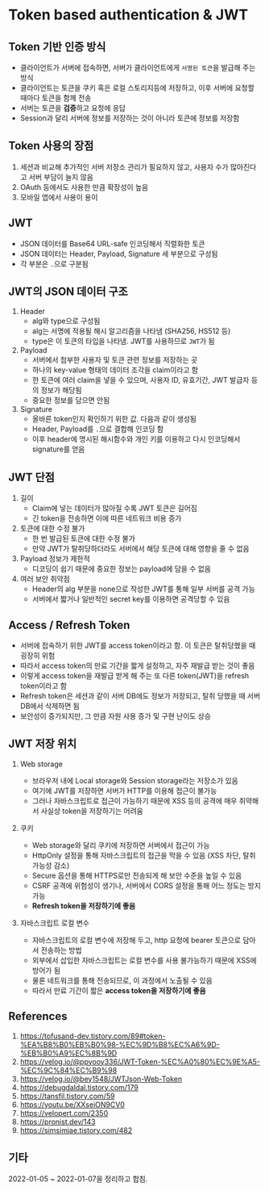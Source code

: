 # Token based authentication & JWT

## Token 기반 인증 방식

- 클라이언트가 서버에 접속하면, 서버가 클라이언트에게 `서명된 토큰`을 발급해 주는 방식
- 클라이언트는 토큰을 쿠키 혹은 로컬 스토리지등에 저장하고, 이후 서버에 요청할 때마다 토큰을 함께 전송
- 서버는 토큰을 **검증**하고 요청에 응답
- Session과 달리 서버에 정보를 저장하는 것이 아니라 토큰에 정보를 저장함

## Token 사용의 장점

1. 세션과 비교해 추가적인 서버 저장소 관리가 필요하지 않고, 사용자 수가 많아진다고 서버 부담이 늘지 않음
2. OAuth 등에서도 사용한 만큼 확장성이 높음
3. 모바일 앱에서 사용이 용이

## JWT

- JSON 데이터를 Base64 URL-safe 인코딩해서 직렬화한 토큰
- JSON 데이터는 Header, Payload, Signature 세 부분으로 구성됨
- 각 부분은 `.`으로 구분됨

## JWT의 JSON 데이터 구조

1. Header
   - alg와 type으로 구성됨
   - alg는 서명에 적용될 해시 알고리즘을 나타냄 (SHA256, HS512 등)
   - type은 이 토큰의 타입을 나타냄. JWT를 사용하므로 `JWT`가 됨
2. Payload
   - 서버에서 첨부한 사용자 및 토큰 관련 정보를 저장하는 곳
   - 하나의 key-value 형태의 데이터 조각을 claim이라고 함
   - 한 토큰에 여러 claim을 넣을 수 있으며, 사용자 ID, 유효기간, JWT 발급자 등의 정보가 해당됨
   - 중요한 정보를 담으면 안됨
3. Signature
   - 올바른 token인지 확인하기 위한 값. 다음과 같이 생성됨
   - Header, Payload를 `.`으로 결합해 인코딩 함
   - 이후 header에 명시된 해시함수와 개인 키를 이용하고 다시 인코딩해서 signature를 얻음

## JWT 단점

1. 길이
   - Claim에 넣는 데이터가 많아질 수록 JWT 토큰은 길어짐
   - 긴 token을 전송하면 이에 따른 네트워크 비용 증가
2. 토큰에 대한 수정 불가
   - 한 번 발급된 토큰에 대한 수정 불가
   - 만약 JWT가 탈취당하더라도 서버에서 해당 토큰에 대해 영향을 줄 수 없음
3. Payload 정보가 제한적
   - 디코딩이 쉽기 때문에 중요한 정보는 payload에 담을 수 없음
4. 여러 보안 취약점
   - Header의 alg 부분을 none으로 작성한 JWT를 통해 일부 서버를 공격 가능
   - 서버에서 짧거나 일반적인 secret key를 이용하면 공격당할 수 있음

## Access / Refresh Token

- 서버에 접속하기 위한 JWT를 access token이라고 함. 이 토큰은 탈취당했을 때 굉장히 위험
- 따라서 access token의 만료 기간을 짧게 설정하고, 자주 재발급 받는 것이 좋음
- 이렇게 access token을 재발급 받게 해 주는 또 다른 token(JWT)을 refresh token이라고 함
- Refresh token은 세션과 같이 서버 DB에도 정보가 저장되고, 탈취 당했을 때 서버 DB에서 삭제하면 됨
- 보안성이 증가되지만, 그 만큼 자원 사용 증가 및 구현 난이도 상승

## JWT 저장 위치

1. Web storage

   - 브라우저 내에 Local storage와 Session storage라는 저장소가 있음
   - 여기에 JWT를 저장하면 서버가 HTTP를 이용해 접근이 불가능
   - 그러나 자바스크립트로 접근이 가능하기 때문에 XSS 등의 공격에 매우 취약해서 사실상 token을 저장하기는 어려움

2. 쿠키

   - Web storage와 달리 쿠키에 저장하면 서버에서 접근이 가능
   - HttpOnly 설정을 통해 자바스크립트의 접근을 막을 수 있음 (XSS 차단, 탈취 가능성 감소)
   - Secure 옵션을 통해 HTTPS로만 전송되게 해 보안 수준을 높일 수 있음
   - CSRF 공격에 위험성이 생기나, 서버에서 CORS 설정을 통해 어느 정도는 방지 가능
   - **Refresh token을 저장하기에 좋음**

3. 자바스크립트 로컬 변수
   - 자바스크립트의 로컬 변수에 저장해 두고, http 요청에 bearer 토큰으로 담아서 전송하는 방법
   - 외부에서 삽입한 자바스크립트는 로컬 변수를 사용 불가능하기 때문에 XSS에 방어가 됨
   - 물론 네트워크를 통해 전송되므로, 이 과정에서 노출될 수 있음
   - 따라서 만료 기간이 짧은 **access token을 저장하기에 좋음**

## References

1. https://tofusand-dev.tistory.com/89#token-%EA%B8%B0%EB%B0%98-%EC%9D%B8%EC%A6%9D-%EB%B0%A9%EC%8B%9D
2. https://velog.io/@ppyooy336/JWT-Token-%EC%A0%80%EC%9E%A5-%EC%9C%84%EC%B9%98
3. https://velog.io/@bey1548/JWTJson-Web-Token
4. https://debugdaldal.tistory.com/179
5. https://tansfil.tistory.com/59
6. https://youtu.be/XXseiON9CV0
7. https://velopert.com/2350
8. https://pronist.dev/143
9. https://simsimjae.tistory.com/482

## 기타

2022-01-05 ~ 2022-01-07을 정리하고 합침.
